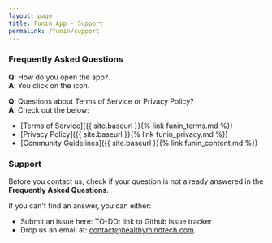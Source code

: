 ```yaml
---
layout: page
title: Funin App - Support
permalink: /funin/support
---
```


### Frequently Asked Questions

**Q**: How do you open the app?  
**A**: You click on the icon. 

**Q**: Questions about Terms of Service or Privacy Policy?  
**A**: Check out the below:
* [Terms of Service]({{ site.baseurl }}{% link funin_terms.md %})
* [Privacy Policy]({{ site.baseurl }}{% link funin_privacy.md %})
* [Community Guidelines]({{ site.baseurl }}{% link funin_content.md %})

### Support

Before you contact us, check if your question is not already answered in the **Frequently Asked Questions**. 

If you can't find an answer, you can either:
* Submit an issue here: TO-DO: link to Github issue tracker
* Drop us an email at: [contact@healthymindtech.com](mailto:contact@healthymindtech.com).
